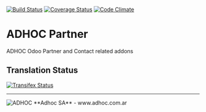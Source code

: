 [![Build Status](https://travis-ci.org/ingadhoc/partner.svg?branch=13.0)](https://travis-ci.org/ingadhoc/partner)
[![Coverage Status](https://coveralls.io/repos/ingadhoc/partner/badge.png?branch=13.0)](https://coveralls.io/r/ingadhoc/partner?branch=13.0)
[![Code Climate](https://codeclimate.com/github/ingadhoc/partner/badges/gpa.svg)](https://codeclimate.com/github/ingadhoc/partner)

# ADHOC Partner

ADHOC Odoo Partner and Contact related addons

[//]: # (addons)
[//]: # (end addons)

Translation Status
------------------
[![Transifex Status](https://www.transifex.com/projects/p/ingadhoc-partner-13-0/chart/image_png)](https://www.transifex.com/projects/p/ingadhoc-partner-13-0)

----

<img alt="ADHOC" src="http://fotos.subefotos.com/83fed853c1e15a8023b86b2b22d6145bo.png" />
**Adhoc SA** - www.adhoc.com.ar
